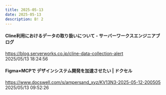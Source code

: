 ```yaml
---
title: 2025-05-13
date: 2025-05-13
description: B! 2
---
```


#### Cline利用におけるデータの取り扱いについて - サーバーワークスエンジニアブログ
https://blog.serverworks.co.jp/cline-data-collection-alert<br>
2025/05/13 18:24:56<br>


#### Figma×MCPで デザインシステム開発を加速させたい | ドクセル
https://www.docswell.com/s/ampersand_xyz/KV13N3-2025-05-12-200505<br>
2025/05/13 09:52:26<br>


